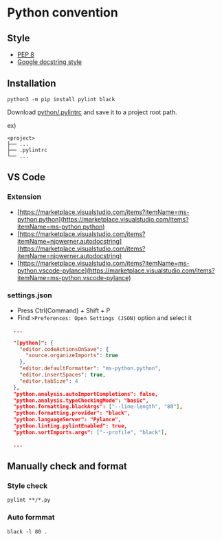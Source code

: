 # Python convention

## Style

- [PEP 8](https://www.python.org/dev/peps/pep-0008/)
- [Google docstring style](https://google.github.io/styleguide/pyguide.html#38-comments-and-docstrings)

## Installation

```shell
python3 -m pip install pylint black
```

Download [python/.pylintrc](https://github.com/HITS-AI/HITS-convention/blob/main/python/.pylintrc) and save it to a project root path.

ex)

```shell
<project>
├── ...
├── .pylintrc
└── ...
```

## VS Code

### Extension

- [https://marketplace.visualstudio.com/items?itemName=ms-python.python](https://marketplace.visualstudio.com/items?itemName=ms-python.python)
- [https://marketplace.visualstudio.com/items?itemName=njpwerner.autodocstring](https://marketplace.visualstudio.com/items?itemName=njpwerner.autodocstring)
- [https://marketplace.visualstudio.com/items?itemName=ms-python.vscode-pylance](https://marketplace.visualstudio.com/items?itemName=ms-python.vscode-pylance)

### settings.json

- Press Ctrl(Command) + Shift + P
- Find `>Preferences: Open Settings (JSON)` option and select it

```json
  ...

  "[python]": {
    "editor.codeActionsOnSave": {
      "source.organizeImports": true
    },
    "editor.defaultFormatter": "ms-python.python",
    "editor.insertSpaces": true,
    "editor.tabSize": 4
  },
  "python.analysis.autoImportCompletions": false,
  "python.analysis.typeCheckingMode": "basic",
  "python.formatting.blackArgs": ["--line-length", "80"],
  "python.formatting.provider": "black",
  "python.languageServer": "Pylance",
  "python.linting.pylintEnabled": true,
  "python.sortImports.args": ["--profile", "black"],

  ...
```

## Manually check and format

### Style check

```shell
pylint **/*.py
```

### Auto formmat

```shell
black -l 80 .
```
